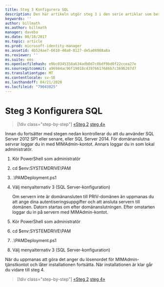 ```yaml
---
title: Steg 3 Konfigurera SQL
description: Den här artikeln utgör steg 3 i den serie artiklar som beskriver hur du konfigurerar PIM med hjälp av skript och den beskriver de olika stegen för SQL-serverkonfiguration.
keywords: ''
author: billmath
ms.author: billmath
manager: daveba
ms.date: 08/18/2017
ms.topic: article
ms.prod: microsoft-identity-manager
ms.assetid: 4b524ae7-6610-40a0-8127-de5a08988a8a
ms.reviewer: ''
ms.suite: ems
ms.openlocfilehash: e9bc0345358a634adb0d7c0bdf9bd0f22ccea27e
ms.sourcegitcommit: a96944ac96f19018c43976617686b7c3696267d7
ms.translationtype: MT
ms.contentlocale: sv-SE
ms.lasthandoff: 04/21/2020
ms.locfileid: "79043825"
---
```

# <a name="step-3-configuring-sql"></a>Steg 3 Konfigurera SQL

> [!div class="step-by-step"]
> [«Steg 2](sp1-step2-configuring-corp-domain.md)
> [steg 4»](sp1-step4-configuring-sharepoint.md)

Innan du fortsätter med stegen nedan kontrollerar du att du använder SQL Server 2012 SP1 eller senare, eller SQL Server 2014. För domänanslutna servrar loggar du in med MIMAdmin-kontot. Annars loggar du in som lokal administratör.
1. Kör PowerShell som administratör
2. cd $env:SYSTEMDRIVE\PAM
3. .\PAMDeployment.ps1
4. Välj menyalternativ 3 (SQL Server-konfiguration)

   Om servern inte är domänansluten till PRIV-domänen än uppmanas du att ange dina autentiseringsuppgifter och att ansluta servern till domänen.
   Datorn startas om efter domänanslutningen. Efter omstarten loggar du in på servern med MIMAdmin-kontot.

5. Kör PowerShell som administratör
6. cd $env:SYSTEMDRIVE\PAM
7. .\PAMDeployment.ps1
8. Välj menyalternativ 3 (SQL Server-konfiguration)

När du uppmanas att göra det anger du lösenordet för MIMAdmin-tjänstkontot och låter installationen fortsätta. När installationen är klar går du vidare till steg 4.

> [!div class="step-by-step"]
> [«Steg 2](sp1-step2-configuring-corp-domain.md)
> [steg 4»](sp1-step4-configuring-sharepoint.md)
